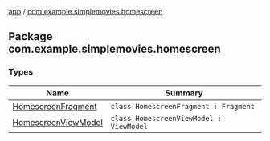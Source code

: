 [app](../index.md) / [com.example.simplemovies.homescreen](./index.md)

## Package com.example.simplemovies.homescreen

### Types

| Name | Summary |
|---|---|
| [HomescreenFragment](-homescreen-fragment/index.md) | `class HomescreenFragment : Fragment` |
| [HomescreenViewModel](-homescreen-view-model/index.md) | `class HomescreenViewModel : ViewModel` |
